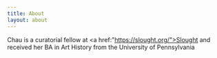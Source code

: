 ```yaml
---
title: About
layout: about
---
```


Chau is a curatorial fellow at <a href:"https://slought.org/">Slought</a> and received her BA in Art History from the University of Pennsylvania

